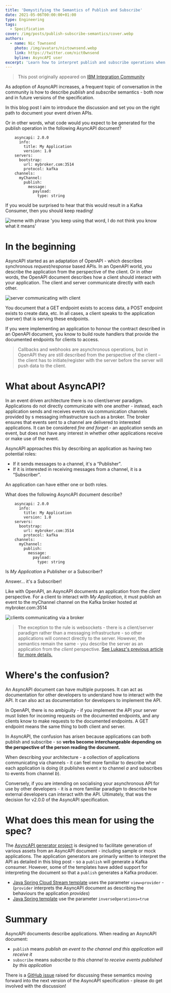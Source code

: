 ```yaml
---
title: 'Demystifying the Semantics of Publish and Subscribe'
date: 2021-05-06T00:00:00+01:00
type: Engineering
tags:
  - Specification
cover: /img/posts/publish-subscribe-semantics/cover.webp
authors:
  - name: Nic Townsend
    photo: /img/avatars/nictownsend.webp
    link: https://twitter.com/nict0wnsend
    byline: AsyncAPI user
excerpt: 'Learn how to interpret publish and subscribe operations when reading an AsyncAPI specification, and why they might not mean what you expect.'
---
```


> This post originally appeared on [IBM Integration Community](https://community.ibm.com/community/user/integration/blogs/nic-townsend1/2021/04/01/publish-vs-subscribe-in-asyncapi-and-why-it-may-no)

As adoption of AsyncAPI increases, a frequent topic of conversation in the community is how to describe _publish_ and _subscribe_ semantics - both now and in future versions of the specification.

In this blog post I aim to introduce the discussion and set you on the right path to document your event driven APIs.

Or in other words, what code would you expect to be generated for the publish operation in the following AsyncAPI document?

```
    asyncapi: 2.0.0
      info:
        title: My Application
        version: 1.0
    servers:
      bootstrap:
        url: mybroker.com:3514
        protocol: kafka
    channels:
      myChannel:
        publish:
          message:
            payload:
              type: string
```

If you would be surprised to hear that this would result in a Kafka Consumer, then you should keep reading!

![meme with phrase 'you keep using that word, I do not think you know what it means'](/img/posts/publish-subscribe-semantics/meme.webp)

# In the beginning

AsyncAPI started as an adaptation of OpenAPI - which describes synchronous _request/response_ based APIs. In an OpenAPI world, you describe the application from the perspective of the client. Or in other words, the OpenAPI document describes how a client should interact with your application. The client and server communicate directly with each other.

![server communicating with client](/img/posts/publish-subscribe-semantics/REST.webp)

You document that a GET endpoint exists to access data, a POST endpoint exists to create data, etc. In all cases, a client speaks to the application (server) that is serving these endpoints.

If you were implementing an application to honour the contract described in an OpenAPI document, you know to build route handlers that provide the documented endpoints for clients to access.

> Callbacks and webhooks are asynchronous operations, but in OpenAPI they are still described from the perspective of the client – the client has to initiate/register with the server before the server will push data to the client.

# What about AsyncAPI?

In an event driven architecture there is no client/server paradigm. Applications do not directly communicate with one another - instead, each application sends and receives events via communication channels provided by s messaging infrastructure such as a broker. The broker ensures that events sent to a channel are delivered to interested applications. It can be considered _fire and forget_ - an application sends an event, but does not have any interest in whether other applications receive or make use of the event.

AsyncAPI approaches this by describing an application as having two potential roles:

- If it sends messages to a channel, it's a “Publisher".
- If it is interested in receiving messages from a channel, it is a “Subscriber".

An application can have either one or both roles.

What does the following AsyncAPI document describe?

```
    asyncapi: 2.0.0 
      info:                   
        title: My Application
        version: 1.0 
    servers:
      bootstrap:
        url: mybroker.com:3514
        protocol: kafka
    channels:
      myChannel:
        publish:
          message:
            payload:
              type: string
```

Is _My Application_ a Publisher or a Subscriber?

Answer... it's a Subscriber!

Like with OpenAPI, an AsyncAPI documents an application from the _client_ perspective. For a client to interact with _My Application_, it must publish an event to the myChannel channel on the Kafka broker hosted at mybroker.com:3514

![clients communicating via a broker](/img/posts/publish-subscribe-semantics/BROKER.webp)

> The exception to the rule is websockets - there is a client/server paradigm rather than a messaging infrastructure - so other applications will connect directly to the server. However, the semantics remain the same - you describe the server as an application from the _client_ perspective. [See Lukasz's previous article for more details.](https://asyncapi.org/blog/websocket-part2)

# Where's the confusion?

An AsyncAPI document can have multiple purposes. It can act as documentation for other developers to understand how to interact with the API. It can also act as documentation for developers to implement the API.

In OpenAPI, there is no ambiguity - if you implement the API your server must listen for incoming requests on the documented endpoints, and any clients know to make requests to the documented endpoints. A GET endpoint means the same thing to both client and server.

In AsyncAPI, the confusion has arisen because applications can both publish and subscribe - so **verbs become interchangeable depending on the perspective of the person reading the document.**

When describing your architecture - a collection of applications communicating via channels - it can feel more familiar to describe what each application is doing (it publishes event _x_ to channel _a_ and subscribes to events from channel _b_).

Conversely, if you are intending on socialising your asynchronous API for use by other developers - it is a more familiar paradigm to describe how external developers can interact with the API. Ultimately, that was the decision for v2.0.0 of the AsyncAPI specification.

# What does this mean for using the spec?

The [AsyncAPI generator project](https://github.com/asyncapi/generator) is designed to facilitate generation of various assets from an AsyncAPI document - including sample or mock applications. The application generators are primarily written to interpret the API as detailed in this blog post - so a `publish` will generate a Kafka consumer. However, some of the templates have added support for interpreting the document so that a `publish` generates a Kafka producer.

- [Java Spring Cloud Stream template](https://github.com/asyncapi/java-spring-cloud-stream-template#parameters) uses the parameter `view=provider` - (`provider` interprets the AsyncAPI document as describing the behaviours the application _provides_)
- [Java Spring template](https://github.com/asyncapi/java-spring-template#supported-parameters) use the parameter `inverseOperations=true`

# Summary

AsyncAPI documents describe applications. When reading an AsyncAPI document:

- `publish` means _publish an event to the channel and this application will receive it_
- `subscribe` means _subscribe to this channel to receive events published by this application_

There is a [GitHub issue](https://github.com/asyncapi/spec/issues/520) raised for discussing these semantics moving forward into the next version of the AsyncAPI specification - please do get involved with the discussion!
